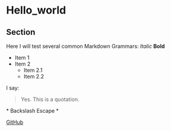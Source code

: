 # Hello_world

## Section

Here I will test several common Markdown Grammars: 
*Italic*
**Bold**
* Item 1
* Item 2
  * Item 2.1
  * Item 2.2

I say:
> Yes.
> This is a quotation.

\* Backslash Escape \*

[GitHub](http://github.com)
